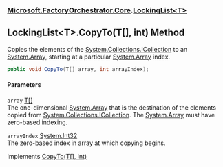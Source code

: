 ### [Microsoft.FactoryOrchestrator.Core](Microsoft_FactoryOrchestrator_Core.md 'Microsoft.FactoryOrchestrator.Core').[LockingList&lt;T&gt;](Microsoft_FactoryOrchestrator_Core_LockingList_T_.md 'Microsoft.FactoryOrchestrator.Core.LockingList&lt;T&gt;')
## LockingList&lt;T&gt;.CopyTo(T[], int) Method
Copies the elements of the [System.Collections.ICollection](https://docs.microsoft.com/en-us/dotnet/api/System.Collections.ICollection 'System.Collections.ICollection') to an [System.Array](https://docs.microsoft.com/en-us/dotnet/api/System.Array 'System.Array'), starting at a particular [System.Array](https://docs.microsoft.com/en-us/dotnet/api/System.Array 'System.Array') index.  
```csharp
public void CopyTo(T[] array, int arrayIndex);
```
#### Parameters
<a name='Microsoft_FactoryOrchestrator_Core_LockingList_T__CopyTo(T___int)_array'></a>
`array` [T](Microsoft_FactoryOrchestrator_Core_LockingList_T_.md#Microsoft_FactoryOrchestrator_Core_LockingList_T__T 'Microsoft.FactoryOrchestrator.Core.LockingList&lt;T&gt;.T')[[]](https://docs.microsoft.com/en-us/dotnet/api/System.Array 'System.Array')  
The one-dimensional [System.Array](https://docs.microsoft.com/en-us/dotnet/api/System.Array 'System.Array') that is the destination of the elements copied from [System.Collections.ICollection](https://docs.microsoft.com/en-us/dotnet/api/System.Collections.ICollection 'System.Collections.ICollection'). The [System.Array](https://docs.microsoft.com/en-us/dotnet/api/System.Array 'System.Array') must have zero-based indexing.
  
<a name='Microsoft_FactoryOrchestrator_Core_LockingList_T__CopyTo(T___int)_arrayIndex'></a>
`arrayIndex` [System.Int32](https://docs.microsoft.com/en-us/dotnet/api/System.Int32 'System.Int32')  
The zero-based index in array at which copying begins.
  

Implements [CopyTo(T[], int)](https://docs.microsoft.com/en-us/dotnet/api/System.Collections.Generic.ICollection-1.CopyTo#System_Collections_Generic_ICollection_1_CopyTo__0[],System_Int32_ 'System.Collections.Generic.ICollection`1.CopyTo(`0[],System.Int32)')  
